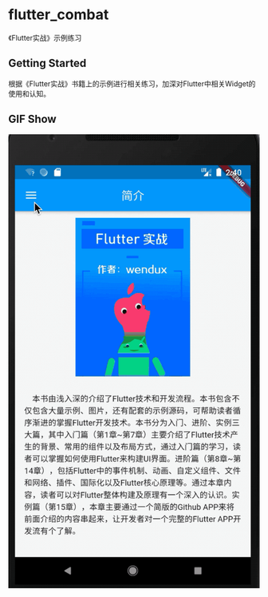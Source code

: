 # flutter_combat

《Flutter实战》示例练习

## Getting Started

根据《Flutter实战》书籍上的示例进行相关练习，加深对Flutter中相关Widget的使用和认知。

## GIF Show

![flutter_combat](images/flutter_combat.gif)


